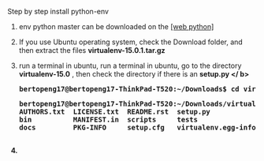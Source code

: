 Step by step install python-env

1.  env python master can be downloaded on the [[web python]](https://pypi.python.org/pypi/virtualenv#downloads)
2.  If you use Ubuntu operating system, check the Download folder, and then extract the files <b>virtualenv-15.0.1.tar.gz</b>
3.  run a terminal in ubuntu, run a terminal in ubuntu, go to the directory <b>virtualenv-15.0</b> , then check the directory if there is an <b> setup.py </ b>
    <pre>
    bertopeng17@bertopeng17-ThinkPad-T520:~/Downloads$ cd virtualenv-15.0.1/
    </pre>

    <pre>
    bertopeng17@bertopeng17-ThinkPad-T520:~/Downloads/virtualenv-15.0.1$ ls
    AUTHORS.txt  LICENSE.txt  README.rst  <b>setup.py</b>             virtualenv_embedded
    bin          MANIFEST.in  scripts     tests                virtualenv.py
    docs         PKG-INFO     setup.cfg   virtualenv.egg-info  virtualenv_support

    </pre>
4.  
